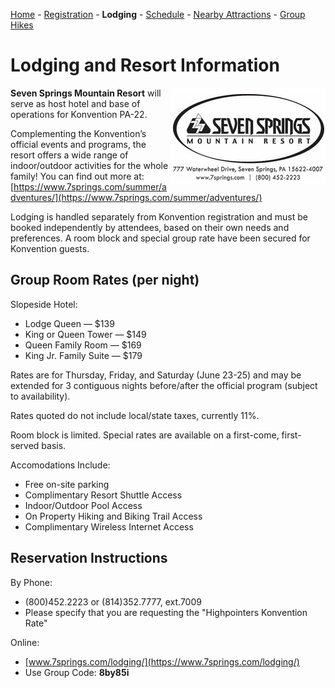 <!--Todo: figure out how to make justified or fit to width in html or markdown-->

[Home](index.md) - [Registration](registration.md) - **Lodging** - [Schedule](schedule.md) - [Nearby Attractions](nearby-attractions.md) - [Group Hikes](group-hikes.md)

# Lodging and Resort Information

<img style="float: right; overflow: auto;" height="155" width="246" src="./seven_springs_logo.png">

**Seven Springs Mountain Resort** will serve as host hotel and base of operations for Konvention PA-22. 

Complementing the Konvention’s official events and programs, the resort offers a wide range of indoor/outdoor activities for the whole family!   You can find out more at: [https://www.7springs.com/summer/adventures/](https://www.7springs.com/summer/adventures/)

Lodging is handled separately from Konvention registration and must be booked independently by attendees, based on their own needs and preferences.  A room block and special group rate have been secured for Konvention guests.

## Group Room Rates (per night)

Slopeside Hotel:
- Lodge Queen — $139
- King or Queen Tower — $149
- Queen Family Room — $169
- King Jr. Family Suite — $179

Rates are for Thursday, Friday, and Saturday (June 23-25) and may be extended for 3 contiguous nights before/after the official program (subject to availability).

Rates quoted do not include local/state taxes, currently 11%.

Room block is limited. Special rates are available on a first-come, first-served basis.

Accomodations Include:
- Free on-site parking
- Complimentary Resort Shuttle Access
- Indoor/Outdoor Pool Access
- On Property Hiking and Biking Trail Access
- Complimentary Wireless Internet Access

## Reservation Instructions

By Phone:
- (800)452.2223 or (814)352.7777, ext.7009
- Please specify that you are requesting the "Highpointers Konvention Rate"

Online:
- [www.7springs.com/lodging/](https://www.7springs.com/lodging/)
- Use Group Code: **8by85i**
